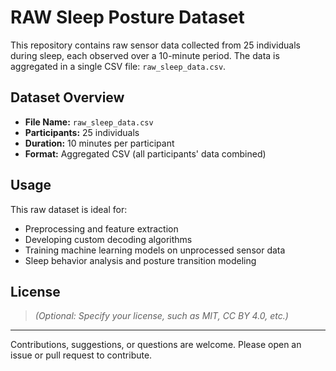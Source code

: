 # RAW Sleep Posture Dataset

This repository contains raw sensor data collected from 25 individuals during sleep, each observed over a 10-minute period. The data is aggregated in a single CSV file: `raw_sleep_data.csv`.

## Dataset Overview

- **File Name:** `raw_sleep_data.csv`
- **Participants:** 25 individuals
- **Duration:** 10 minutes per participant
- **Format:** Aggregated CSV (all participants' data combined)

## Usage

This raw dataset is ideal for:

- Preprocessing and feature extraction
- Developing custom decoding algorithms
- Training machine learning models on unprocessed sensor data
- Sleep behavior analysis and posture transition modeling

## License

> *(Optional: Specify your license, such as MIT, CC BY 4.0, etc.)*

---

Contributions, suggestions, or questions are welcome. Please open an issue or pull request to contribute.


